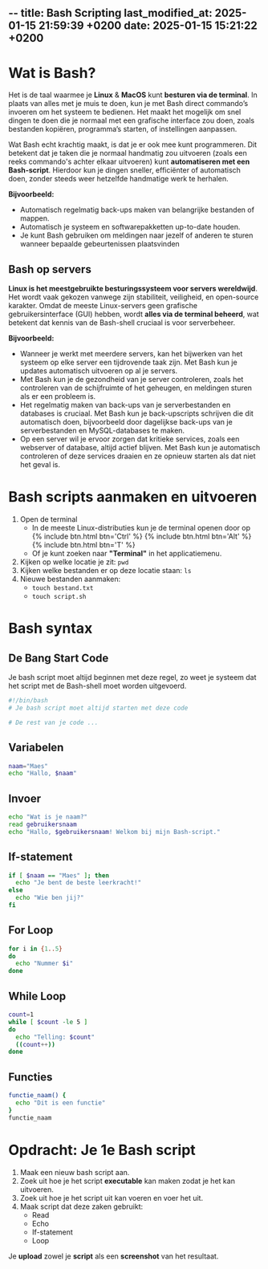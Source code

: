 --
title: Bash Scripting
last_modified_at: 2025-01-15 21:59:39 +0200
date: 2025-01-15 15:21:22 +0200
---

# Wat is Bash?

Het is de taal waarmee je **Linux** & **MacOS** kunt **besturen via de terminal**. In plaats van alles met je muis te doen, kun je met Bash direct commando’s invoeren om het systeem te bedienen. Het maakt het mogelijk om snel dingen te doen die je normaal met een grafische interface zou doen, zoals bestanden kopiëren, programma’s starten, of instellingen aanpassen.

Wat Bash echt krachtig maakt, is dat je er ook mee kunt programmeren. Dit betekent dat je taken die je normaal handmatig zou uitvoeren (zoals een reeks commando's achter elkaar uitvoeren) kunt **automatiseren met een Bash-script**. Hierdoor kun je dingen sneller, efficiënter of automatisch doen, zonder steeds weer hetzelfde handmatige werk te herhalen.

**Bijvoorbeeld:**
- Automatisch regelmatig back-ups maken van belangrijke bestanden of mappen.
- Automatisch je systeem en softwarepakketten up-to-date houden.
- Je kunt Bash gebruiken om meldingen naar jezelf of anderen te sturen wanneer bepaalde gebeurtenissen plaatsvinden

## Bash op servers

**Linux is het meestgebruikte besturingssysteem voor servers wereldwijd**. Het wordt vaak gekozen vanwege zijn stabiliteit, veiligheid, en open-source karakter. Omdat de meeste Linux-servers geen grafische gebruikersinterface (GUI) hebben, wordt **alles via de terminal beheerd**, wat betekent dat kennis van de Bash-shell cruciaal is voor serverbeheer.

**Bijvoorbeeld:**
- Wanneer je werkt met meerdere servers, kan het bijwerken van het systeem op elke server een tijdrovende taak zijn. Met Bash kun je updates automatisch uitvoeren op al je servers.
- Met Bash kun je de gezondheid van je server controleren, zoals het controleren van de schijfruimte of het geheugen, en meldingen sturen als er een probleem is.
- Het regelmatig maken van back-ups van je serverbestanden en databases is cruciaal. Met Bash kun je back-upscripts schrijven die dit automatisch doen, bijvoorbeeld door dagelijkse back-ups van je serverbestanden en MySQL-databases te maken.
- Op een server wil je ervoor zorgen dat kritieke services, zoals een webserver of database, altijd actief blijven. Met Bash kun je automatisch controleren of deze services draaien en ze opnieuw starten als dat niet het geval is.

# Bash scripts aanmaken en uitvoeren

1. Open de terminal
    - In de meeste Linux-distributies kun je de terminal openen door op {% include btn.html btn='Ctrl' %} {% include btn.html btn='Alt' %} {% include btn.html btn='T' %}
    - Of je kunt zoeken naar **"Terminal"** in het applicatiemenu.
2. Kijken op welke locatie je zit: `pwd`
3. Kijken welke bestanden er op deze locatie staan: `ls`
4. Nieuwe bestanden aanmaken: 
    - `touch bestand.txt`
    - `touch script.sh`

# Bash syntax

## De Bang Start Code

Je bash script moet altijd beginnen met deze regel, zo weet je systeem dat het script met de Bash-shell moet worden uitgevoerd.

```bash
#!/bin/bash
# Je bash script moet altijd starten met deze code

# De rest van je code ...
```

## Variabelen

```bash
naam="Maes"
echo "Hallo, $naam"
```

## Invoer

```bash
echo "Wat is je naam?"
read gebruikersnaam
echo "Hallo, $gebruikersnaam! Welkom bij mijn Bash-script."
```

## If-statement

```bash
if [ $naam == "Maes" ]; then
  echo "Je bent de beste leerkracht!"
else
  echo "Wie ben jij?"
fi
```

## For Loop

```bash
for i in {1..5}
do
  echo "Nummer $i"
done
```

## While Loop

```bash
count=1
while [ $count -le 5 ]
do
  echo "Telling: $count"
  ((count++))
done
```

## Functies

```bash
functie_naam() {
  echo "Dit is een functie"
}
functie_naam
```

# Opdracht: Je 1e Bash script

1. Maak een nieuw bash script aan.
2. Zoek uit hoe je het script **executable** kan maken zodat je het kan uitvoeren.
3. Zoek uit hoe je het script uit kan voeren en voer het uit.
4. Maak script dat deze zaken gebruikt:
    - Read
    - Echo
    - If-statement
    - Loop

Je **upload** zowel je **script** als een **screenshot** van het resultaat.
